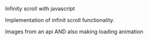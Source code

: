 Infinity scroll with javascript

Implementation  of  infinit scroll functionality.

Images from an api
AND also making loading animation
